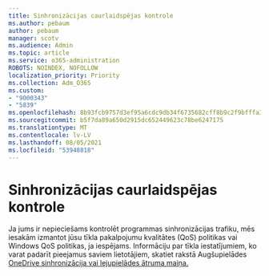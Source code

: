 ```yaml
---
title: Sinhronizācijas caurlaidspējas kontrole
ms.author: pebaum
author: pebaum
manager: scotv
ms.audience: Admin
ms.topic: article
ms.service: o365-administration
ROBOTS: NOINDEX, NOFOLLOW
localization_priority: Priority
ms.collection: Adm_O365
ms.custom:
- "9000343"
- "5839"
ms.openlocfilehash: 8b93fcb9757d3ef95a6cdc9db34f6735682cff8b9c2f9bfffa38a547326b69e7
ms.sourcegitcommit: b5f7da89a650d2915dc652449623c78be6247175
ms.translationtype: MT
ms.contentlocale: lv-LV
ms.lasthandoff: 08/05/2021
ms.locfileid: "53948818"
---
```

# <a name="control-sync-throughput"></a>Sinhronizācijas caurlaidspējas kontrole

Ja jums ir nepieciešams kontrolēt programmas sinhronizācijas trafiku, mēs iesakām izmantot jūsu tīkla pakalpojumu kvalitātes (QoS) politikas vai Windows QoS politikas, ja iespējams. Informāciju par tīkla iestatījumiem, ko varat padarīt pieejamus saviem lietotājiem, skatiet rakstā Augšupielādes [OneDrive sinhronizācija vai lejupielādes ātruma maiņa.](https://support.office.com/article/71cc69da-2371-4981-8cc8-b4558bdda56e)